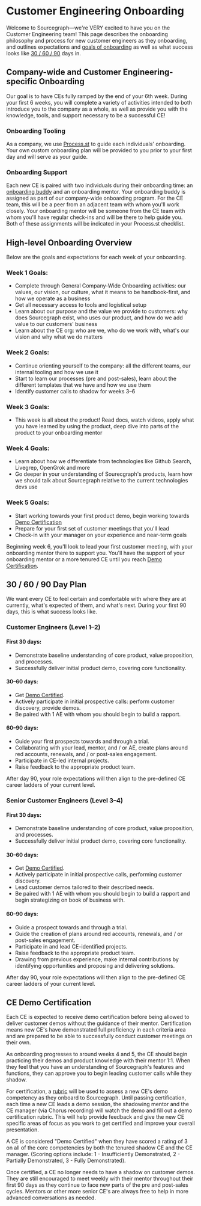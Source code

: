 # Customer Engineering Onboarding

Welcome to Sourcegraph—we're VERY excited to have you on the Customer Engineering team! This page describes the onboarding philosophy and process for new customer engineers as they onboarding, and outlines expectations and [goals of onboarding](#high-level-onboarding-overview) as well as what success looks like [30 / 60 / 90](#30-60-90-day-plan) days in.

## Company-wide and Customer Engineering-specific Onboarding

Our goal is to have CEs fully ramped by the end of your 6th week. During your first 6 weeks, you will complete a variety of activities intended to both introduce you to the company as a whole, as well as provide you with the knowledge, tools, and support necessary to be a successful CE!

### Onboarding Tooling

As a company, we use [Process.st](https://app.process.st/reports/) to guide each individuals' onboarding. Your own custom onboarding plan will be provided to you prior to your first day and will serve as your guide.

### Onboarding Support

Each new CE is paired with two individuals during their onboarding time: an [onboarding buddy](../../../company-info-and-process/onboarding/buddy-program.md) and an onboarding mentor. Your onboarding buddy is assigned as part of our company-wide onboarding program. For the CE team, this will be a peer from an adjacent team with whom you'll work closely. Your onboarding mentor will be someone from the CE team with whom you'll have regular check-ins and will be there to help guide you. Both of these assignments will be indicated in your Process.st checklist.

## High-level Onboarding Overview

Below are the goals and expectations for each week of your onboarding.

### Week 1 Goals:

- Complete through General Company-Wide Onboarding activities: our values, our vision, our culture, what it means to be handbook-first, and how we operate as a business
- Get all necessary access to tools and logistical setup
- Learn about our purpose and the value we provide to customers: why does Sourcegraph exist, who uses our product, and how do we add value to our customers' business
- Learn about the CE org: who are we, who do we work with, what's our vision and why what we do matters

### Week 2 Goals:

- Continue orienting yourself to the company: all the different teams, our internal tooling and how we use it
- Start to learn our processes (pre and post-sales), learn about the different templates that we have and how we use them
- Identify customer calls to shadow for weeks 3–6

### Week 3 Goals:

- This week is all about the product! Read docs, watch videos, apply what you have learned by using the product, deep dive into parts of the product to your onboarding mentor

### Week 4 Goals:

- Learn about how we differentiate from technologies like Github Search, Livegrep, OpenGrok and more
- Go deeper in your understanding of Sourecgraph's products, learn how we should talk about Sourcegraph relative to the current technologies devs use

### Week 5 Goals:

- Start working towards your first product demo, begin working towards [Demo Certification](#ce-demo-certification)
- Prepare for your first set of customer meetings that you'll lead
- Check-in with your manager on your experience and near-term goals

Beginning week 6, you'll look to lead your first customer meeting, with your onboarding mentor there to support you. You'll have the support of your onboarding mentor or a more tenured CE until you reach [Demo Certification](#ce-demo-certification).

## 30 / 60 / 90 Day Plan

We want every CE to feel certain and comfortable with where they are at currently, what's expected of them, and what's next. During your first 90 days, this is what success looks like.

### Customer Engineers (Level 1–2)

#### First 30 days:

- Demonstrate baseline understanding of core product, value proposition, and processes.
- Successfully deliver initial product demo, covering core functionality.

#### 30–60 days:

- Get [Demo Certified](#ce-demo-certification).
- Actively participate in initial prospective calls: perform customer discovery, provide demos.
- Be paired with 1 AE with whom you should begin to build a rapport.

#### 60–90 days:

- Guide your first prospects towards and through a trial.
- Collaborating with your lead, mentor, and / or AE, create plans around red accounts, renewals, and / or post-sales engagement.
- Participate in CE-led internal projects.
- Raise feedback to the appropriate product team.

After day 90, your role expectations will then align to the pre-defined CE career ladders of your current level.

### Senior Customer Engineers (Level 3–4)

#### First 30 days:

- Demonstrate baseline understanding of core product, value proposition, and processes.
- Successfully deliver initial product demo, covering core functionality.

#### 30–60 days:

- Get [Demo Certified](#ce-demo-certification).
- Actively participate in initial prospective calls, performing customer discovery.
- Lead customer demos tailored to their described needs.
- Be paired with 1 AE with whom you should begin to build a rapport and begin strategizing on book of business with.

#### 60–90 days:

- Guide a prospect towards and through a trial.
- Guide the creation of plans around red accounts, renewals, and / or post-sales engagement.
- Participate in and lead CE-identified projects.
- Raise feedback to the appropriate product team.
- Drawing from previous experience, make internal contributions by identifying opportunities and proposing and delivering solutions.

After day 90, your role expectations will then align to the pre-defined CE career ladders of your current level.

## CE Demo Certification

Each CE is expected to receive demo certification before being allowed to deliver customer demos without the guidance of their mentor. Certification means new CE's have demonstrated full proficiency in each criteria area and are prepared to be able to successfully conduct customer meetings on their own.

As onboarding progresses to around weeks 4 and 5, the CE should begin practicing their demos and product knowledge with their mentor 1:1. When they feel that you have an understanding of Sourcegraph's features and functions, they can approve you to begin leading customer calls while they shadow.

For certification, a [rubric](https://docs.google.com/spreadsheets/d/1goSKFCPSrRSxw3iVUWEryORdzail96quHcc6ZAwh1LY/edit#gid=0) will be used to assess a new CE's demo competency as they onboard to Sourcegraph. Until passing certification, each time a new CE leads a demo session, the shadowing mentor and the CE manager (via Chorus recording) will watch the demo and fill out a demo certification rubric. This will help provide feedback and give the new CE specific areas of focus as you work to get certified and improve your overall presentation.

A CE is considered "Demo Certified" when they have scored a rating of 3 on all of the core competencies by both the tenured shadow CE and the CE manager. (Scoring options include: 1 - Insufficiently Demonstrated, 2 - Partially Demonstrated, 3 - Fully Demonstrated).

Once certified, a CE no longer needs to have a shadow on customer demos. They are still encouraged to meet weekly with their mentor throughout their first 90 days as they continue to face new parts of the pre and post-sales cycles. Mentors or other more senior CE's are always free to help in more advanced conversations as needed.
